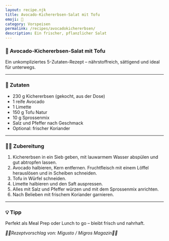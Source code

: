 ```yaml
---
layout: recipe.njk
title: Avocado-Kichererbsen-Salat mit Tofu
emoji: 🥗
category: Vorspeisen
permalink: /recipes/avocadokichererbsen/
description: Ein frischer, pflanzlicher Salat
---
```


### 🥗 Avocado-Kichererbsen-Salat mit Tofu

Ein unkompliziertes 5-Zutaten-Rezept – nährstoffreich, sättigend und ideal für unterwegs.

---

### 🛒 Zutaten

- 230 g Kichererbsen (gekocht, aus der Dose)
- 1 reife Avocado
- 1 Limette
- 150 g Tofu Natur
- 10 g Sprossenmix
- Salz und Pfeffer nach Geschmack
- Optional: frischer Koriander

---

### 👩‍🍳 Zubereitung

1. Kichererbsen in ein Sieb geben, mit lauwarmem Wasser abspülen und gut abtropfen lassen.
2. Avocado halbieren, Kern entfernen. Fruchtfleisch mit einem Löffel herauslösen und in Scheiben schneiden.
3. Tofu in Würfel schneiden.
4. Limette halbieren und den Saft auspressen.
5. Alles mit Salz und Pfeffer würzen und mit dem Sprossenmix anrichten.
6. Nach Belieben mit frischem Koriander garnieren.

---

### 💡 Tipp

Perfekt als Meal Prep oder Lunch to go – bleibt frisch und nahrhaft.



_👩‍🍳Rezeptvorschlag von: Migusto / Migros Magazin👩‍🍳_